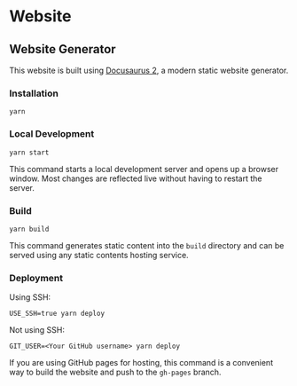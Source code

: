 # Website

## Website Generator

This website is built using [Docusaurus 2](https://docusaurus.io/),
a modern static website generator.

### Installation

```
yarn
```

### Local Development

```
yarn start
```

This command starts a local development server and opens up a browser window.
Most changes are reflected live without having to restart the server.

### Build

```
yarn build
```

This command generates static content into the `build` directory and can be
served using any static contents hosting service.

### Deployment

Using SSH:

```
USE_SSH=true yarn deploy
```

Not using SSH:

```
GIT_USER=<Your GitHub username> yarn deploy
```

If you are using GitHub pages for hosting, this command is a convenient way
to build the website and push to the `gh-pages` branch.
